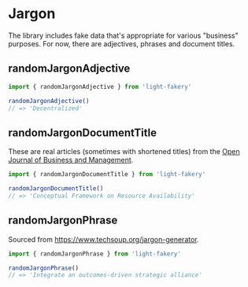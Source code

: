# Jargon

The library includes fake data that's appropriate for various "business" purposes.
For now, there are adjectives, phrases and document titles.

## randomJargonAdjective

```typescript
import { randomJargonAdjective } from 'light-fakery'

randomJargonAdjective()
// => 'Decentralized'
```

## randomJargonDocumentTitle

These are real articles (sometimes with shortened titles) from the [Open Journal of Business and Management](https://www.scirp.org/journal/ojbm/).

```typescript
import { randomJargonDocumentTitle } from 'light-fakery'

randomJargonDocumentTitle()
// => 'Conceptual Framework on Resource Availability'
```

## randomJargonPhrase

Sourced from https://www.techsoup.org/jargon-generator.

```typescript
import { randomJargonPhrase } from 'light-fakery'

randomJargonPhrase()
// => 'Integrate an outcomes-driven strategic alliance'
```

